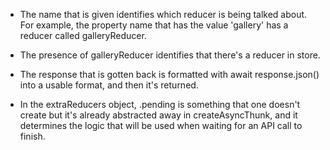 - The name that is given identifies which reducer is being talked about. For example, the property name that has the value 'gallery' has a reducer called galleryReducer.

- The presence of galleryReducer identifies that there's a reducer in store.

- The response that is gotten back is formatted with await response.json() into a usable format, and then it's returned.

- In the extraReducers object, .pending is something that one doesn't create but it's already abstracted away in createAsyncThunk, and it determines the logic that will be used when waiting for an API call to finish. 
